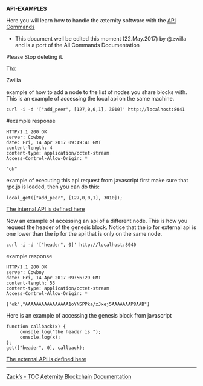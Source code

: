 **API-EXAMPLES**

Here you will learn how to handle the æternity software with the [API Commands](API-Commands)

+ This document well be edited this moment (22.May.2017) by @zwilla and is a port of the All Commands Documentation

Please Stop deleting it. 

Thx

Zwilla

example of how to add a node to the list of nodes you share blocks with.
This is an example of accessing the local api on the same machine.

```
curl -i -d '["add_peer", [127,0,0,1], 3010]' http://localhost:8041
```

#example response

```
HTTP/1.1 200 OK
server: Cowboy
date: Fri, 14 Apr 2017 09:49:41 GMT
content-length: 4
content-type: application/octet-stream
Access-Control-Allow-Origin: *

"ok"
```

example of executing this api request from javascript
first make sure that rpc.js is loaded, then you can do this:

```
local_get(["add_peer", [127,0,0,1], 3010]);
```

[The internal API is defined here](../../../aeternity/testnet/src/networking/internal_handler.erl)


Now an example of accessing an api of a different node.
This is how you request the header of the genesis block.
Notice that the ip for external api is one lower than the ip for the api
that is only on the same node.

```
curl -i -d '["header", 0]' http://localhost:8040
```

example response

```
HTTP/1.1 200 OK
server: Cowboy
date: Fri, 14 Apr 2017 09:56:29 GMT
content-length: 53
content-type: application/octet-stream
Access-Control-Allow-Origin: *

["ok","AAAAAAAAAAAAAAAA1oYN5PPka/zJxej5AAAAAAAP8AAB"]
```

Here is an example of accessing the genesis block from javascript

```
function callback(x) {
	 console.log("the header is ");
	 console.log(x);
};
get(["header", 0], callback);
```

[The external API is defined here](../../../src/networking/handler.erl)

***
[Zack’s - TOC Aeternity Blockchain Documentation](Zack_Docs_TOC)



